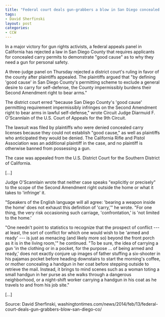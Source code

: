 ```yaml
---
title: "Federal court deals gun-grabbers a blow in San Diego concealed carry ruling"
tags:
- David Sherfinski
layout: post
categories:
- CCW
---
```


In a major victory for gun rights activists, a federal appeals panel in California has rejected a law in San Diego County that requires applicants for concealed carry permits to demonstrate "good cause" as to why they need a gun for personal safety.

A three-judge panel on Thursday rejected a district court's ruling in favor of the county after plaintiffs appealed. The plaintiffs argued that "by defining 'good cause' in San Diego County's permitting scheme to exclude a general desire to carry for self-defense, the County impermissibly burdens their Second Amendment right to bear arms."

The district court erred "because San Diego County's 'good cause' permitting requirement impermissibly infringes on the Second Amendment right to bear arms in lawful self-defense," wrote Circuit Judge Diarmuid F. O'Scannlain of the U.S. Court of Appeals for the 9th Circuit.

The lawsuit was filed by plaintiffs who were denied concealed carry licenses because they could not establish "good cause," as well as plaintiffs who anticipated they would be denied. The California Rifle and Pistol Association was an additional plaintiff in the case, and no plaintiff is otherwise banned from possessing a gun.

The case was appealed from the U.S. District Court for the Southern District of California.

\[...\]

Judge O'Scannlain wrote that neither case speaks "explicitly or precisely" to the scope of the Second Amendment right outside the home or what it takes to 'infringe' it.

"Speakers of the English language will all agree: 'bearing a weapon inside the home' does not exhaust this definition of 'carry,'" he wrote. "For one thing, the very risk occasioning such carriage, 'confrontation,' is 'not limited to the home.'

"One needn't point to statistics to recognize that the prospect of conflict --- at least, the sort of conflict for which one would wish to be 'armed and ready' --- is just as menacing (and likely more so) beyond the front porch as it is in the living room,'" he continued. "To be sure, the idea of carrying a gun 'in the clothing or in a pocket, for the purpose ... of being armed and ready,' does not exactly conjure up images of father stuffing a six-shooter in his pajamas pocket before heading downstairs to start the morning's coffee, or mother concealing a handgun in her coat before stepping outside to retrieve the mail. Instead, it brings to mind scenes such as a woman toting a small handgun in her purse as she walks through a dangerous neighborhood, or a night-shift worker carrying a handgun in his coat as he travels to and from his job site."

\[...\]

Source: David Sherfinski, washingtontimes.com/news/2014/feb/13/federal-court-deals-gun-grabbers-blow-san-diego-co/

